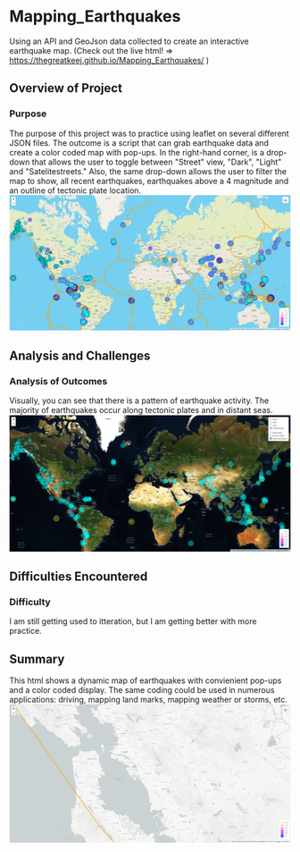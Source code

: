 # Mapping_Earthquakes
Using an API and GeoJson data collected to create an interactive earthquake map.
(Check out the live html! => https://thegreatkeej.github.io/Mapping_Earthquakes/ )
## Overview of Project

### Purpose
The purpose of this project was to practice using leaflet on several different JSON files. The outcome is a script that can grab earthquake data and create a color coded map with pop-ups.
In the  right-hand corner, is a drop-down that allows the user to toggle between "Street" view, "Dark", "Light" and "Satelitestreets." Also, the same drop-down allows the user to filter the map to show, all recent earthquakes, earthquakes above a 4 magnitude and an outline of tectonic plate location. 
![Alt text](https://github.com/thegreatkeej/Mapping_Earthquakes/blob/website/images/Picture1.png)

## Analysis and Challenges

### Analysis of Outcomes
Visually, you can see that there is a pattern of earthquake activity. The majority of earthquakes occur along tectonic plates and in distant seas.
![Alt text](https://github.com/thegreatkeej/Mapping_Earthquakes/blob/website/images/Picture2.png)

## Difficulties Encountered

### Difficulty
I am still getting used to itteration, but I am getting better with more practice.

## Summary
This html shows a dynamic map of earthquakes with convienient pop-ups and a color coded display. The same coding could be used in numerous applications: driving, mapping land marks, mapping weather or storms, etc.
![Alt text](https://github.com/thegreatkeej/Mapping_Earthquakes/blob/website/images/Picture3.png)
